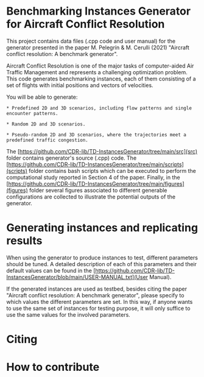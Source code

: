 # Benchmarking Instances Generator for Aircraft Conflict Resolution
This project contains data files (.cpp code and user manual) for the generator presented in the paper M. Pelegrín & M. Cerulli (2021) "Aircraft conflict resolution: A benchmark generator".

Aircraft Conflict Resolution is one of the major tasks of computer-aided Air Traffic Management and represents a challenging optimization problem. This code generates benchmarking instances, each of them consisting of a set of flights with initial positions and vectors of velocities.

You will be able to generate:

	* Predefined 2D and 3D scenarios, including flow patterns and single encounter patterns.
	
	* Random 2D and 3D scenarios.
	
	* Pseudo-random 2D and 3D scenarios, where the trajectories meet a predefined traffic congestion.

The [https://github.com/CDR-lib/TD-InstancesGenerator/tree/main/src](src) folder contains generator's source (.cpp) code. The [https://github.com/CDR-lib/TD-InstancesGenerator/tree/main/scripts](scripts) folder contains bash scripts which can be executed to perform the computational study reported in Section 4 of the paper. Finally, in the [https://github.com/CDR-lib/TD-InstancesGenerator/tree/main/figures](figures) folder several figures associated to different generable configurations are collected to illustrate the potential outputs of the generator.


# Generating instances and replicating results
When using the generator to produce instances to test, different parameters should be tuned. A detailed description of each of this parameters and their default values can be found in the [https://github.com/CDR-lib/TD-InstancesGenerator/blob/main/USER-MANUAL.txt](User Manual). 

If the generated instances are used as testbed, besides citing the paper "Aircraft conflict resolution: A benchmark generator", please specify to which values the different parameters are set. In this way, if anyone wants to use the same set of instances for testing purpose, it will only suffice to use the same values for the involved parameters.

# Citing 

# How to contribute

